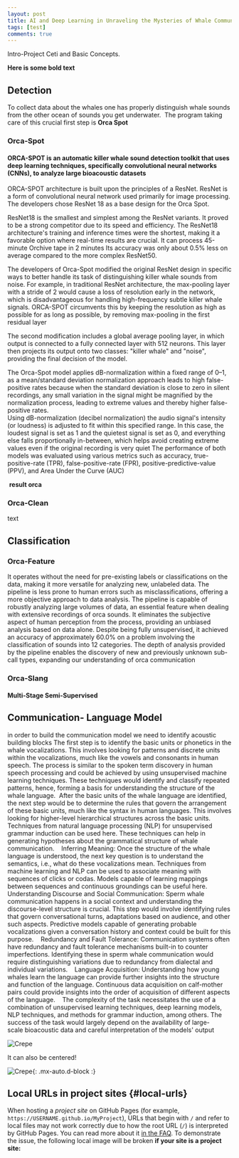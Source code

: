 ```yaml
---
layout: post
title: AI and Deep Learning in Unraveling the Mysteries of Whale Communication
tags: [test]
comments: true
---
```


Intro-Project Ceti and Basic Concepts.

**Here is some bold text**

## Detection
To collect data about the whales one has properly distinguish whale sounds from the other ocean of sounds you get underwater.  The program taking care of this crucial first step is **Orca Spot**


### Orca-Spot
#### ORCA-SPOT is an automatic killer whale sound detection toolkit that uses deep learning techniques, specifically convolutional neural networks (CNNs), to analyze large bioacoustic datasets
ORCA-SPOT architecture is built upon the principles of a ResNet. 
ResNet is a form of convolutional neural network used primarily for image processing.
The developers chose ResNet 18 as a base design for the Orca Spot. 

ResNet18 is the smallest and simplest among the ResNet variants. It proved to be a strong competitor due to its speed and efficiency. The ResNet18 architecture's training and inference times were the shortest, making it a favorable option where real-time results are crucial. It can process 45-minute Orchive tape in 2 minutes Its accuracy was only about 0.5% less on average compared to the more complex ResNet50. 

The developers of Orca-Spot modified the original ResNet design in specific ways to better handle its task of distinguishing killer whale sounds from noise. 
For example, in traditional ResNet architecture, the max-pooling layer with a stride of 2 would cause a loss of resolution early in the network, which is disadvantageous for handling high-frequency subtle killer whale signals. ORCA-SPOT circumvents this by keeping the resolution as high as possible for as long as possible, by removing max-pooling in the first residual layer 

The second modification includes a global average pooling layer, in which output is connected to a fully connected layer with 512 neurons. This layer then projects its output onto two classes: "killer whale" and "noise", providing the final decision of the model.

The Orca-Spot model applies dB-normalization within a fixed range of 0–1, as a mean/standard deviation normalization approach leads to high false-positive rates because when the standard deviation is close to zero in silent recordings, any small variation in the signal might be magnified by the normalization process, leading to extreme values and thereby higher false-positive rates.   
Using dB-normalization (decibel normalization) the audio signal's intensity (or loudness) is adjusted to fit within this specified range. In this case, the loudest signal is set as 1 and the quietest signal is set as 0, and everything else falls proportionally in-between, which helps avoid creating extreme values even if the original recording is very quiet
The performance of both models was evaluated using various metrics such as accuracy, true-positive-rate (TPR), false-positive-rate (FPR), positive-predictive-value (PPV), and Area Under the Curve (AUC)
 

 **result orca**
 





###  Orca-Clean
text

## Classification

### Orca-Feature
 It operates without the need for pre-existing labels or classifications on the data, making it more versatile for analyzing new, unlabeled data.
The pipeline is less prone to human errors such as misclassifications, offering a more objective approach to data analysis.
The pipeline is capable of robustly analyzing large volumes of data, an essential feature when dealing with extensive recordings of orca sounds.
It eliminates the subjective aspect of human perception from the process, providing an unbiased analysis based on data alone.
 Despite being fully unsupervised, it achieved an accuracy of approximately 60.0% on a problem involving the classification of sounds into 12 categories.
The depth of analysis provided by the pipeline enables the discovery of new and previously unknown sub-call types, expanding our understanding of orca communication

### Orca-Slang
#### Multi-Stage Semi-Supervised 
## Communication- Language Model
in order to build the communication model we need to identify acoustic building blocks
The first step is to identify the basic units or phonetics in the whale vocalizations. This involves looking for patterns and discrete units within the vocalizations, much like the vowels and consonants in human speech. The process is similar to the spoken term discovery in human speech processing and could be achieved by using unsupervised machine learning techniques. These techniques would identify and classify repeated patterns, hence, forming a basis for understanding the structure of the whale language. 
After the basic units of the whale language are identified, the next step would be to determine the rules that govern the arrangement of these basic units, much like the syntax in human languages. This involves looking for higher-level hierarchical structures across the basic units. Techniques from natural language processing (NLP) for unsupervised grammar induction can be used here. These techniques can help in generating hypotheses about the grammatical structure of whale communication. 
 
Inferring Meaning: Once the structure of the whale language is understood, the next key question is to understand the semantics, i.e., what do these vocalizations mean. Techniques from machine learning and NLP can be used to associate meaning with sequences of clicks or codas. Models capable of learning mappings between sequences and continuous groundings can be useful here. 
 
Understanding Discourse and Social Communication: Sperm whale communication happens in a social context and understanding the discourse-level structure is crucial. This step would involve identifying rules that govern conversational turns, adaptations based on audience, and other such aspects. Predictive models capable of generating probable vocalizations given a conversation history and context could be built for this purpose. 
 
Redundancy and Fault Tolerance: Communication systems often have redundancy and fault tolerance mechanisms built-in to counter imperfections. Identifying these in sperm whale communication would require distinguishing variations due to redundancy from dialectal and individual variations. 
 
Language Acquisition: Understanding how young whales learn the language can provide further insights into the structure and function of the language. Continuous data acquisition on calf-mother pairs could provide insights into the order of acquisition of different aspects of the language. 
 
The complexity of the task necessitates the use of a combination of unsupervised learning techniques, deep learning models, NLP techniques, and methods for grammar induction, among others. The success of the task would largely depend on the availability of large-scale bioacoustic data and careful interpretation of the models' output 




![Crepe](https://beautifuljekyll.com/assets/img/crepe.jpg)

It can also be centered!

![Crepe](https://beautifuljekyll.com/assets/img/crepe.jpg){: .mx-auto.d-block :}


## Local URLs in project sites {#local-urls}

When hosting a *project site* on GitHub Pages (for example, `https://USERNAME.github.io/MyProject`), URLs that begin with `/` and refer to local files may not work correctly due to how the root URL (`/`) is interpreted by GitHub Pages. You can read more about it [in the FAQ](https://beautifuljekyll.com/faq/#links-in-project-page). To demonstrate the issue, the following local image will be broken **if your site is a project site:**


